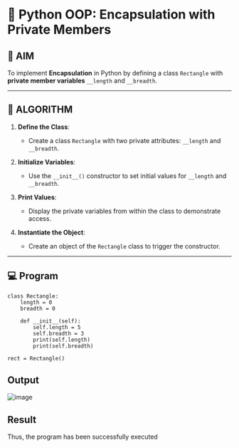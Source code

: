 # 🐍 Python OOP: Encapsulation with Private Members

## 🎯 AIM

To implement **Encapsulation** in Python by defining a class `Rectangle` with **private member variables** `__length` and `__breadth`.

---

## 🧠 ALGORITHM

1. **Define the Class**:
   - Create a class `Rectangle` with two private attributes: `__length` and `__breadth`.

2. **Initialize Variables**:
   - Use the `__init__()` constructor to set initial values for `__length` and `__breadth`.

3. **Print Values**:
   - Display the private variables from within the class to demonstrate access.

4. **Instantiate the Object**:
   - Create an object of the `Rectangle` class to trigger the constructor.

---

## 💻 Program
```
class Rectangle:
    length = 0
    breadth = 0

    def __init__(self):
        self.length = 5
        self.breadth = 3
        print(self.length)
        print(self.breadth)

rect = Rectangle()
```
## Output
![image](https://github.com/user-attachments/assets/b73ce5ec-9151-4cb9-b6a4-5e0408b617e9)

## Result
Thus, the program has been successfully executed
